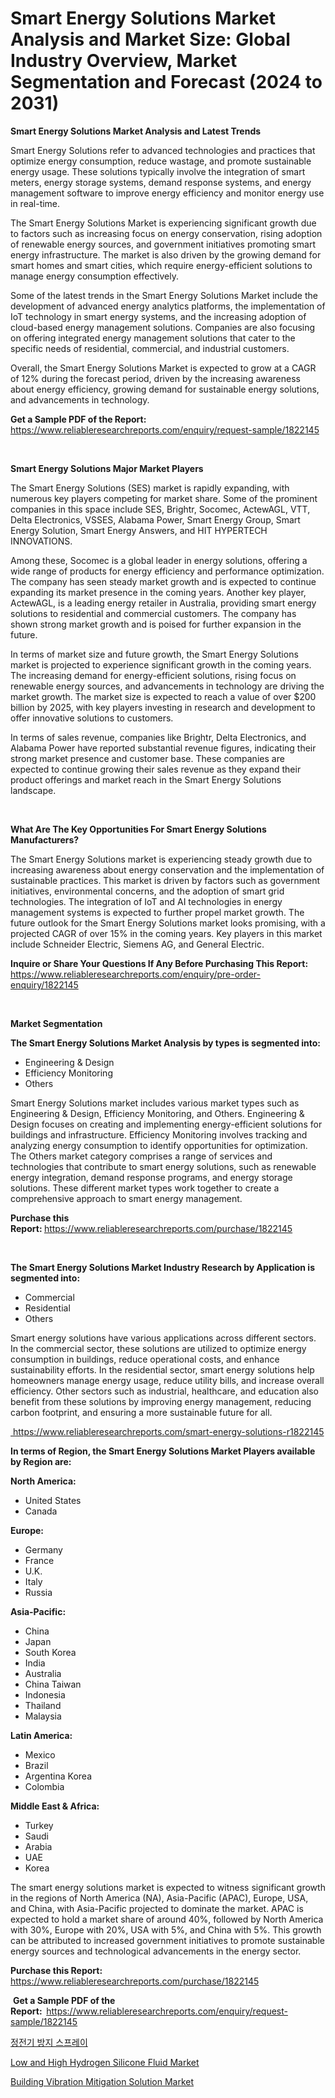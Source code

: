 <p><h1>Smart Energy Solutions Market Analysis and Market Size: Global Industry Overview, Market Segmentation and Forecast (2024 to 2031)</h1></p><p><strong>Smart Energy Solutions Market Analysis and Latest Trends</strong></p>
<p><p>Smart Energy Solutions refer to advanced technologies and practices that optimize energy consumption, reduce wastage, and promote sustainable energy usage. These solutions typically involve the integration of smart meters, energy storage systems, demand response systems, and energy management software to improve energy efficiency and monitor energy use in real-time.</p><p>The Smart Energy Solutions Market is experiencing significant growth due to factors such as increasing focus on energy conservation, rising adoption of renewable energy sources, and government initiatives promoting smart energy infrastructure. The market is also driven by the growing demand for smart homes and smart cities, which require energy-efficient solutions to manage energy consumption effectively.</p><p>Some of the latest trends in the Smart Energy Solutions Market include the development of advanced energy analytics platforms, the implementation of IoT technology in smart energy systems, and the increasing adoption of cloud-based energy management solutions. Companies are also focusing on offering integrated energy management solutions that cater to the specific needs of residential, commercial, and industrial customers.</p><p>Overall, the Smart Energy Solutions Market is expected to grow at a CAGR of 12% during the forecast period, driven by the increasing awareness about energy efficiency, growing demand for sustainable energy solutions, and advancements in technology.</p></p>
<p><strong>Get a Sample PDF of the Report:&nbsp;</strong> <a href="https://www.reliableresearchreports.com/enquiry/request-sample/1822145">https://www.reliableresearchreports.com/enquiry/request-sample/1822145</a></p>
<p>&nbsp;</p>
<p><strong>Smart Energy Solutions Major Market Players</strong></p>
<p><p>The Smart Energy Solutions (SES) market is rapidly expanding, with numerous key players competing for market share. Some of the prominent companies in this space include SES, Brightr, Socomec, ActewAGL, VTT, Delta Electronics, VSSES, Alabama Power, Smart Energy Group, Smart Energy Solution, Smart Energy Answers, and HIT HYPERTECH INNOVATIONS.</p><p>Among these, Socomec is a global leader in energy solutions, offering a wide range of products for energy efficiency and performance optimization. The company has seen steady market growth and is expected to continue expanding its market presence in the coming years. Another key player, ActewAGL, is a leading energy retailer in Australia, providing smart energy solutions to residential and commercial customers. The company has shown strong market growth and is poised for further expansion in the future.</p><p>In terms of market size and future growth, the Smart Energy Solutions market is projected to experience significant growth in the coming years. The increasing demand for energy-efficient solutions, rising focus on renewable energy sources, and advancements in technology are driving the market growth. The market size is expected to reach a value of over $200 billion by 2025, with key players investing in research and development to offer innovative solutions to customers.</p><p>In terms of sales revenue, companies like Brightr, Delta Electronics, and Alabama Power have reported substantial revenue figures, indicating their strong market presence and customer base. These companies are expected to continue growing their sales revenue as they expand their product offerings and market reach in the Smart Energy Solutions landscape.</p></p>
<p>&nbsp;</p>
<p><strong>What Are The Key Opportunities For Smart Energy Solutions Manufacturers?</strong></p>
<p><p>The Smart Energy Solutions market is experiencing steady growth due to increasing awareness about energy conservation and the implementation of sustainable practices. This market is driven by factors such as government initiatives, environmental concerns, and the adoption of smart grid technologies. The integration of IoT and AI technologies in energy management systems is expected to further propel market growth. The future outlook for the Smart Energy Solutions market looks promising, with a projected CAGR of over 15% in the coming years. Key players in this market include Schneider Electric, Siemens AG, and General Electric.</p></p>
<p><strong>Inquire or Share Your Questions If Any Before Purchasing This Report:</strong> <a href="https://www.reliableresearchreports.com/enquiry/pre-order-enquiry/1822145">https://www.reliableresearchreports.com/enquiry/pre-order-enquiry/1822145</a></p>
<p>&nbsp;</p>
<p><strong>Market Segmentation</strong></p>
<p><strong>The Smart Energy Solutions Market Analysis by types is segmented into:</strong></p>
<p><ul><li>Engineering & Design</li><li>Efficiency Monitoring</li><li>Others</li></ul></p>
<p><p>Smart Energy Solutions market includes various market types such as Engineering & Design, Efficiency Monitoring, and Others. Engineering & Design focuses on creating and implementing energy-efficient solutions for buildings and infrastructure. Efficiency Monitoring involves tracking and analyzing energy consumption to identify opportunities for optimization. The Others market category comprises a range of services and technologies that contribute to smart energy solutions, such as renewable energy integration, demand response programs, and energy storage solutions. These different market types work together to create a comprehensive approach to smart energy management.</p></p>
<p><strong>Purchase this Report:&nbsp;</strong><a href="https://www.reliableresearchreports.com/purchase/1822145">https://www.reliableresearchreports.com/purchase/1822145</a></p>
<p>&nbsp;</p>
<p><strong>The Smart Energy Solutions Market Industry Research by Application is segmented into:</strong></p>
<p><ul><li>Commercial</li><li>Residential</li><li>Others</li></ul></p>
<p><p>Smart energy solutions have various applications across different sectors. In the commercial sector, these solutions are utilized to optimize energy consumption in buildings, reduce operational costs, and enhance sustainability efforts. In the residential sector, smart energy solutions help homeowners manage energy usage, reduce utility bills, and increase overall efficiency. Other sectors such as industrial, healthcare, and education also benefit from these solutions by improving energy management, reducing carbon footprint, and ensuring a more sustainable future for all.</p></p>
<p><a href="https://www.reliableresearchreports.com/smart-energy-solutions-r1822145">&nbsp;https://www.reliableresearchreports.com/smart-energy-solutions-r1822145</a></p>
<p><strong>In terms of Region, the Smart Energy Solutions Market Players available by Region are:</strong></p>
<p>
    <p> <strong> North America: </strong>
        <ul>
            <li>United States</li>
            <li>Canada</li>
        </ul>
        </p> 
    <p> <strong> Europe: </strong>
        <ul>
            <li>Germany</li>
            <li>France</li>
            <li>U.K.</li>
            <li>Italy</li>
            <li>Russia</li>
        </ul>
        </p> 
    <p> <strong> Asia-Pacific: </strong>
        <ul>
            <li>China</li>
            <li>Japan</li>
            <li>South Korea</li>
            <li>India</li>
            <li>Australia</li>
            <li>China Taiwan</li>
            <li>Indonesia</li>
            <li>Thailand</li>
            <li>Malaysia</li>
        </ul>
        </p> 
    <p> <strong> Latin America: </strong>
        <ul>
            <li>Mexico</li>
            <li>Brazil</li>
            <li>Argentina Korea</li>
            <li>Colombia</li>
        </ul>
        </p> 
    <p> <strong> Middle East & Africa: </strong>
        <ul>
            <li>Turkey</li>
            <li>Saudi</li>
            <li>Arabia</li>
            <li>UAE</li>
            <li>Korea</li>
        </ul>
    </p>
    </p>
<p><p>The smart energy solutions market is expected to witness significant growth in the regions of North America (NA), Asia-Pacific (APAC), Europe, USA, and China, with Asia-Pacific projected to dominate the market. APAC is expected to hold a market share of around 40%, followed by North America with 30%, Europe with 20%, USA with 5%, and China with 5%. This growth can be attributed to increased government initiatives to promote sustainable energy sources and technological advancements in the energy sector.</p></p>
<p><strong>Purchase this Report: </strong><a href="https://www.reliableresearchreports.com/purchase/1822145">https://www.reliableresearchreports.com/purchase/1822145</a></p>
<p>&nbsp;<strong>Get a Sample PDF of the Report:&nbsp;&nbsp;</strong><a href="https://www.reliableresearchreports.com/enquiry/request-sample/1822145">https://www.reliableresearchreports.com/enquiry/request-sample/1822145</a></p>
<p><strong></strong></p>
<p><p><a href="https://medium.com/@monserratemohr/2024-2031-%EA%B8%B0%EA%B0%84%EC%9D%84-%EC%9C%84%ED%95%9C-%EC%95%88%ED%8B%B0-%EC%8A%A4%ED%83%9C%ED%8B%B1-%EC%8A%A4%ED%94%84%EB%A0%88%EC%9D%B4-%EC%8B%9C%EC%9E%A5-%EB%8F%99%ED%96%A5-%EB%B0%8F-%EC%8B%9C%EC%9E%A5-%EB%B6%84%EC%84%9D%EC%9D%B4-%EC%98%88%EC%B8%A1%EB%90%A9%EB%8B%88%EB%8B%A4-73b29c879076">정전기 방지 스프레이</a></p><p><a href="https://www.linkedin.com/pulse/low-high-hydrogen-silicone-fluid-market-furnish-information-qbhjf">Low and High Hydrogen Silicone Fluid Market</a></p><p><a href="https://www.linkedin.com/pulse/building-vibration-mitigation-solution-market-goal-estimating-xolpf">Building Vibration Mitigation Solution Market</a></p></p>